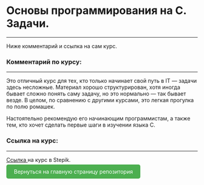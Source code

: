 # Основы программирования на C. Задачи.

---

Ниже комментарий и ссылка на сам курс.

### Комментарий по курсу:

---

Это отличный курс для тех, кто только начинает свой путь в IT — задачи здесь несложные. Материал хорошо структурирован, хотя иногда бывает сложно понять саму задачу, но это нормально — так бывает везде. В целом, по сравнению с другими курсами, это легкая прогулка по полю ромашек.

Настоятельно рекомендую его начинающим программистам, а также тем, кто хочет сделать первые шаги в изучении языка C.

### Ссылка на курс:

---

[Ссылка ](https://stepik.org/course/3078/syllabus)на курс в Stepik.

<a href="https://github.com/Akhzariell/my_certificates/blob/main/README.md" style="padding: 10px 20px; background-color: #4CAF50; color: white; text-decoration: none; border-radius: 5px;">Вернуться на главную страницу репозитория</a>
